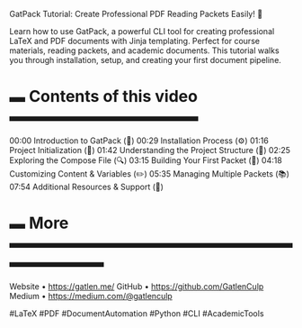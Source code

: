 GatPack Tutorial: Create Professional PDF Reading Packets Easily! 🚀

Learn how to use GatPack, a powerful CLI tool for creating professional LaTeX and PDF documents with Jinja templating. Perfect for course materials, reading packets, and academic documents. This tutorial walks you through installation, setup, and creating your first document pipeline.

# ▬ Contents of this video ▬▬▬▬▬▬▬▬▬▬▬▬

00:00 Introduction to GatPack (🚀)
00:29 Installation Process (⚙️)
01:16 Project Initialization (🏁)
01:42 Understanding the Project Structure (📁)
02:25 Exploring the Compose File (🔍)
03:15 Building Your First Packet (📄)
04:18 Customizing Content & Variables (✏️)
05:35 Managing Multiple Packets (📚)
07:54 Additional Resources & Support (🔗)

# ▬ More ▬▬▬▬▬▬▬▬▬▬▬▬▬▬▬▬▬▬▬▬▬▬▬▬

Website • https://gatlen.me/
GitHub • https://github.com/GatlenCulp
Medium • https://medium.com/@gatlenculp

#LaTeX #PDF #DocumentAutomation #Python #CLI #AcademicTools
